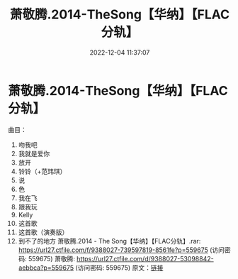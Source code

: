 ﻿---
title: 萧敬腾.2014-TheSong【华纳】【FLAC分轨】
date: 2022-12-04 11:37:07
categories: APE、FLAC、MP3
tags: 华语中文
---
# 萧敬腾.2014-TheSong【华纳】【FLAC分轨】

曲目：
01. 吻我吧
02. 我就是爱你
03. 放开
04. 铃铃（+范玮琪）
05. 说
06. 色
07. 我在飞
08. 跟我玩
09. Kelly
10. 这首歌
11. 这首歌（演奏版）
12. 到不了的地方
萧敬腾.2014 - The Song【华纳】【FLAC分轨】.rar: https://url27.ctfile.com/f/9388027-739597819-8561fe?p=559675
(访问密码: 559675)
萧敬腾: https://url27.ctfile.com/d/9388027-53098842-aebbca?p=559675
(访问密码: 559675)
原文：[链接](https://blog.sina.com.cn/s/blog_1647c7e76010310fp.html)